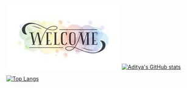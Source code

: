 [![Aditya's Github Welcome Banner](./assests/welcome.jfif)](https://adityaphalswal.github.io/)
[![Aditya's GitHub stats](https://github-readme-stats.vercel.app/api?username=adityaphalswal&show_icons=true&theme=dark)](https://adityaphalswal.github.io/)

[![Top Langs](https://github-readme-stats.vercel.app/api/top-langs/?username=adityaphalswal)](https://adityaphalswal.github.io/)